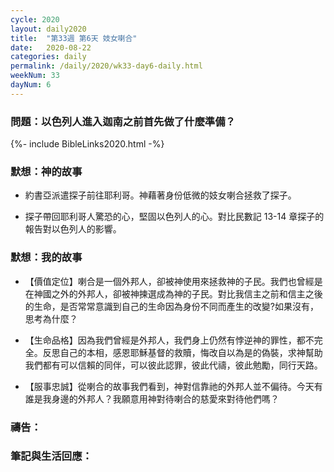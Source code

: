 ```yaml
---
cycle: 2020
layout: daily2020
title:  "第33週 第6天 妓女喇合"
date:   2020-08-22
categories: daily
permalink: /daily/2020/wk33-day6-daily.html
weekNum: 33
dayNum: 6
---
```


### 問題：以色列人進入迦南之前首先做了什麼準備？

{%- include BibleLinks2020.html -%}

### 默想：神的故事 
+ 約書亞派遣探子前往耶利哥。神藉著身份低微的妓女喇合拯救了探子。

+ 探子帶回耶利哥人驚恐的心，堅固以色列人的心。對比民數記 13-14 章探子的報告對以色列人的影響。

### 默想：我的故事 
+ 【價值定位】喇合是一個外邦人，卻被神使用來拯救神的子民。我們也曾經是在神國之外的外邦人，卻被神揀選成為神的子民。對比我信主之前和信主之後的生命，是否常常意識到自己的生命因為身份不同而產生的改變?如果沒有，思考為什麼？

+ 【生命品格】因為我們曾經是外邦人，我們身上仍然有悖逆神的罪性，都不完全。反思自己的本相，感恩耶穌基督的救贖，悔改自以為是的偽裝，求神幫助我們都有可以信賴的同伴，可以彼此認罪，彼此代禱，彼此勉勵，同行天路。

+ 【服事忠誠】從喇合的故事我們看到，神對信靠祂的外邦人並不偏待。今天有誰是我身邊的外邦人？我願意用神對待喇合的慈愛來對待他們嗎？

### 禱告：

### 筆記與生活回應：
